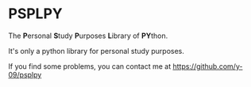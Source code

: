 # PSPLPY

The **P**ersonal **S**tudy **P**urposes **L**ibrary of **PY**thon.

It's only a python library for personal study purposes.

If you find some problems, you can contact me at
https://github.com/y-09/psplpy